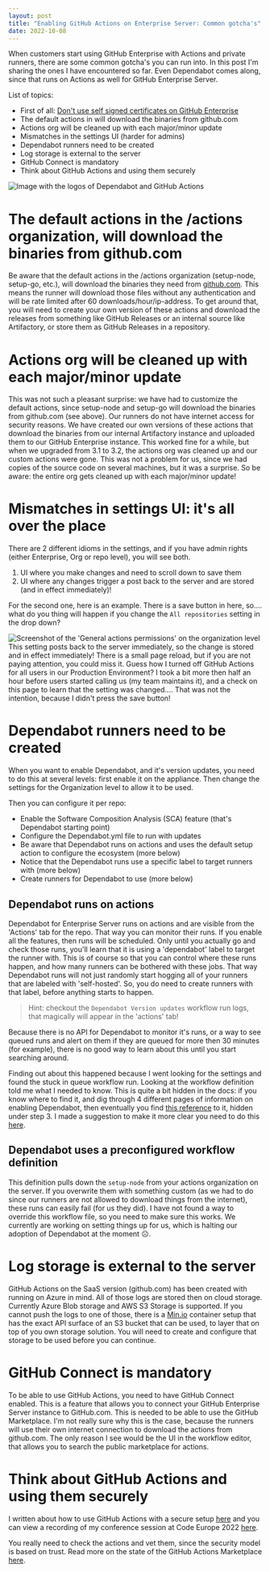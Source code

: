 ```yaml
---
layout: post
title: "Enabling GitHub Actions on Enterprise Server: Common gotcha's"
date: 2022-10-08
---
```


When customers start using GitHub Enterprise with Actions and private runners, there are some common gotcha's you can run into. In this post I'm sharing the ones I have encountered so far. Even Dependabot comes along, since that runs on Actions as well for GitHub Enterprise Server.

List of topics:
* First of all: [Don't use self signed certificates on GitHub Enterprise](/2021/05/16/Dont-use-self-signed-certificates-on-GitHub-Enterprise)
* The default actions in will download the binaries from github.com
* Actions org will be cleaned up with each major/minor update
* Mismatches in the settings UI (harder for admins)
* Dependabot runners need to be created
* Log storage is external to the server
* GitHub Connect is mandatory
* Think about GitHub Actions and using them securely

![Image with the logos of Dependabot and GitHub Actions](/images/2022/20221008/Dependabot-Actions.png)

# The default actions in the /actions organization, will download the binaries from github.com
Be aware that the default actions in the /actions organization (setup-node, setup-go, etc.), will download the binaries they need from [github.com](https://github.com/actions/setup-node/blob/main/src/installer.ts#L140). This means the runner will download those files without any authentication and will be rate limited after 60 downloads/hour/ip-address.
To get around that, you will need to create your own version of these actions and download the releases from something like GitHub Releases or an internal source like Artifactory, or store them as GitHub Releases in a repository.

# Actions org will be cleaned up with each major/minor update
This was not such a pleasant surprise: we have had to customize the default actions, since setup-node and setup-go will download the binaries from github.com (see above). Our runners do not have internet access for security reasons. We have created our own versions of these actions that download the binaries from our internal Artifactory instance and uploaded them to our GitHub Enterprise instance. This worked fine for a while, but when we upgraded from 3.1 to 3.2, the actions org was cleaned up and our custom actions were gone. This was not a problem for us, since we had copies of the source code on several machines, but it was a surprise. So be aware: the entire org gets cleaned up with each major/minor update!

# Mismatches in settings UI: it's all over the place
There are 2 different idioms in the settings, and if you have admin rights (either Enterprise, Org or repo level), you will see both.

1. UI where you make changes and need to scroll down to save them
1. UI where any changes trigger a post back to the server and are stored (and in effect immediately)!

For the second one, here is an example. There is a save button in here, so.... what do you thing will happen if you change the `All repositories` setting in the drop down?

![Screenshot of the 'General actions permissions' on the organization level](/images/2022/20221008/20221008_Settings.png)  
This setting posts back to the server immediately, so the change is stored and in effect immediately! There is a small page reload, but if you are not paying attention, you could miss it. Guess how I turned off GitHub Actions for all users in our Production Environment? I took a bit more then half an hour before users started calling us (my team maintains it), and a check on this page to learn that the setting was changed.... That was not the intention, because I didn't press the save button!

# Dependabot runners need to be created
When you want to enable Dependabot, and it's version updates, you need to do this at several levels: first enable it on the appliance. Then change the settings for the Organization level to allow it to be used. 

Then you can configure it per repo: 
* Enable the Software Composition Analysis (SCA) feature (that's Dependabot starting point)
* Configure the Dependabot.yml file to run with updates
* Be aware that Dependabot runs on actions and uses the default setup action to configure the ecosystem (more below)
* Notice that the Dependabot runs use a specific label to target runners with (more below)
* Create runners for Dependabot to use (more below)

## Dependabot runs on actions
Dependabot for Enterprise Server runs on actions and are visible from the 'Actions' tab for the repo. That way you can monitor their runs. If you enable all the features, then runs will be scheduled. Only until you actually go and check those runs, you'll learn that it is using a 'dependabot' label to target the runner with. This is of course so that you can control where these runs happen, and how many runners can be bothered with these jobs. That way Dependabot runs will not just randomly start hogging all of your runners that are labeled with 'self-hosted'. So, you do need to create runners with that label, before anything starts to happen. 

> Hint: checkout the `Dependabot Version updates` workflow run logs, that magically will appear in the 'actions' tab!  

Because there is no API for Dependabot to monitor it's runs, or a way to see queued runs and alert on them if they are queued for more then 30 minutes (for example), there is no good way to learn about this until you start searching around.

Finding out about this happened because I went looking for the settings and found the stuck in queue workflow run. Looking at the workflow definition told me what I needed to know. This is quite a bit hidden in the docs: if you know where to find it, and dig through 4 different pages of information on enabling Dependabot, then eventually you find [this reference](https://docs.github.com/en/enterprise-server@3.6/admin/github-actions/enabling-github-actions-for-github-enterprise-server/managing-self-hosted-runners-for-dependabot-updates) to it, hidden under step 3. I made a suggestion to make it more clear you need to do this [here](https://github.com/github/docs/pull/21211).

## Dependabot uses a preconfigured workflow definition
This definition pulls down the `setup-node` from your actions organization on the server. If you overwrite them with something custom (as we had to do since our runners are not allowed to download things from the internet), these runs can easily fail (for us they did). I have not found a way to override this workflow file, so you need to make sure this works. We currently are working on setting things up for us, which is halting our adoption of Dependabot at the moment ☹️.

# Log storage is external to the server
GitHub Actions on the SaaS version (github.com) has been created with running on Azure in mind. All of those logs are stored then on cloud storage. Currently Azure Blob storage and AWS S3 Storage is supported. If you cannot push the logs to one of those, there is a [Min.io](https://min.io/) container setup that has the exact API surface of an S3 bucket that can be used, to layer that on top of you own storage solution. You will need to create and configure that storage to be used before you can continue.

# GitHub Connect is mandatory
To be able to use GitHub Actions, you need to have GitHub Connect enabled. This is a feature that allows you to connect your GitHub Enterprise Server instance to GitHub.com. This is needed to be able to use the GitHub Marketplace. I'm not really sure why this is the case, because the runners will use their own internet connection to download the actions from github.com. The only reason I see would be the UI in the workflow editor, that allows you to search the public marketplace for actions. 

# Think about GitHub Actions and using them securely
I written about how to use GitHub Actions with a secure setup [here](/blog/2021/12/11/GitHub-Actions-Maturity-Levels) and you can view a recording of my conference session at Code Europe 2022 [here](/blog/2022/05/30/Code-Europe). 

You really need to check the actions and vet them, since the security model is based on trust. Read more on the state of the GitHub Actions Marketplace [here](/blog/2022/09/18/Analysing-the-GitHub-marketplace).
